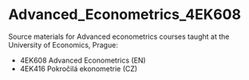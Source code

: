 # Advanced_Econometrics_4EK608

Source materials for Advanced econometrics courses taught at the University of Economics, Prague: 

* 4EK608 Advanced Econometrics (EN)
* 4EK416 Pokročilá ekonometrie (CZ)
